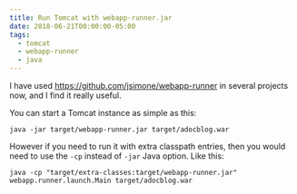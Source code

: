 ```yaml
---
title: Run Tomcat with webapp-runner.jar
date: 2018-06-21T00:00:00-05:00
tags:
  - tomcat
  - webapp-runner
  - java
---
```


I have used <https://github.com/jsimone/webapp-runner> in several
projects now, and I find it really useful.

You can start a Tomcat instance as simple as this:

    java -jar target/webapp-runner.jar target/adocblog.war

However if you need to run it with extra classpath entries, then you
would need to use the `-cp` instead of `-jar` Java option. Like this:

    java -cp "target/extra-classes:target/webapp-runner.jar" webapp.runner.launch.Main target/adocblog.war
